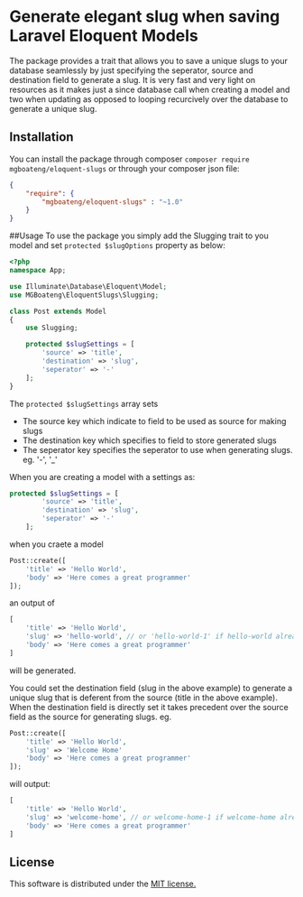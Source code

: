# Generate elegant slug when saving Laravel Eloquent Models 
The package provides a trait that allows you to save a unique slugs to your database seamlessly by just specifying the 
seperator, source and destination field to generate a slug. It is very fast and very light on
resources as it makes just a since database call when creating a model and two when updating
as opposed to looping recurcively over the database to generate a unique slug.

## Installation
You can install the package through composer `composer require mgboateng/eloquent-slugs` or 
through your composer json file:
```json
{
    "require": {
        "mgboateng/eloquent-slugs" : "~1.0"          
    }
}
```
##Usage
To use the package you simply add the Slugging trait to you model and set `protected $slugOptions` 
property as below:
```php
<?php 
namespace App;

use Illuminate\Database\Eloquent\Model;
use MGBoateng\EloquentSlugs\Slugging;

class Post extends Model 
{
    use Slugging;

    protected $slugSettings = [
        'source' => 'title',
        'destination' => 'slug',
        'seperator' => '-'
    ];    
}
```
The `protected $slugSettings` array sets
- The source key which indicate to field to be used as source for making slugs
- The destination key which specifies to field to store generated slugs
- The seperator key specifies the seperator to use when generating slugs. eg. '-', '_'

When you are creating a model with a settings as:
```php
protected $slugSettings = [
        'source' => 'title',
        'destination' => 'slug',
        'seperator' => '-'
    ];    
```
when you craete a model

```php
Post::create([
    'title' => 'Hello World',
    'body' => 'Here comes a great programmer'
]);
```
an output of 
```php
[
    'title' => 'Hello World',
    'slug' => 'hello-world', // or 'hello-world-1' if hello-world already exist
    'body' => 'Here comes a great programmer'
]
```
will be generated.

You could set the destination field (slug in the above example) to generate a unique slug that is
deferent from the source (title in the above example). When the destination field is directly set
it takes precedent over the source field as the source for generating slugs. eg.
```php
Post::create([
    'title' => 'Hello World',
    'slug' => 'Welcome Home'
    'body' => 'Here comes a great programmer'
]);
```
will output:

```php
[
    'title' => 'Hello World',
    'slug' => 'welcome-home', // or welcome-home-1 if welcome-home already exist
    'body' => 'Here comes a great programmer'
]
```

## License
This software is distributed under the [MIT license.](LICENSE)



